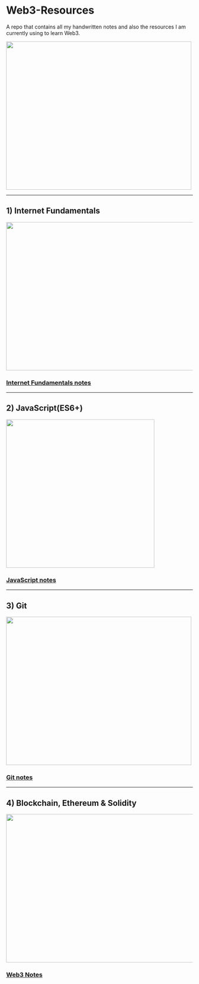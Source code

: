 # Web3-Resources
A repo that contains all my handwritten notes and also the resources I am currently using to learn Web3.




<img src="https://user-images.githubusercontent.com/114252412/209986666-6e439fae-6b78-4115-94d2-2851cbef7247.jpg" width="500" height="400">

------------------

## 1) Internet Fundamentals

<img src="https://www.shutterstock.com/image-vector/dns-domain-name-system-server-260nw-463024261.jpg" width="600" height="400">

### [Internet Fundamentals notes](https://ln5.sync.com/dl/d31e0c620/kbe8zh7q-qqzxyyj7-7npe55qm-jygxnqvx)

------------------

## 2) JavaScript(ES6+)

<img src="https://upload.wikimedia.org/wikipedia/commons/6/6a/JavaScript-logo.png" width="400" height="400">

 ### [JavaScript notes](https://ln5.sync.com/dl/475513a60/t9whs8bm-muq7ijis-natmcyjx-y3h4k7yn) 

------------------

## 3) Git

<img src="https://miro.medium.com/max/910/1*Wjxx83j-qyiNvFBy1yOA1w.jpeg" width="500" height="400">

### [Git notes](https://ln5.sync.com/dl/44cb6abb0/4swz5cn3-iqd87537-x78tipb6-dt4jjen9)

------------------


## 4) Blockchain, Ethereum & Solidity


<img src="https://images.livemint.com/img/2022/07/20/1600x900/Cryptocurrency_ether_1658285197298_1658285197493_1658285197493.jpg" width="600" height="400">

### [Web3 Notes](https://share.internxt.com/d/sh/folder/c904762b0f1faf2cce35/6c34fe481016bdc39ddf6d24165706d29917682296bde5745735080d9a02b4b4)

